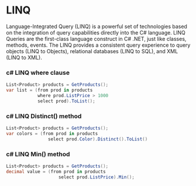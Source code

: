 # LINQ
Language-Integrated Query (LINQ) is a powerful set of technologies based on the integration of query capabilities directly into the C# language. LINQ Queries are the first-class language construct in C# .NET, just like classes, methods, events. The LINQ provides a consistent query experience to query objects (LINQ to Objects), relational databases (LINQ to SQL), and XML (LINQ to XML).



### c# LINQ where clause
```c#
List<Product> products = GetProducts();
var list = (from prod in products
            where prod.ListPrice > 1000
            select prod).ToList();
```

### c# LINQ Distinct() method
```c#
List<Product> products = GetProducts();
var colors = (from prod in products
                select prod.Color).Distinct().ToList()
```

### c# LINQ Min() method
```c#
List<Product> products = GetProducts();
decimal value = (from prod in products
                    select prod.ListPrice).Min();
```